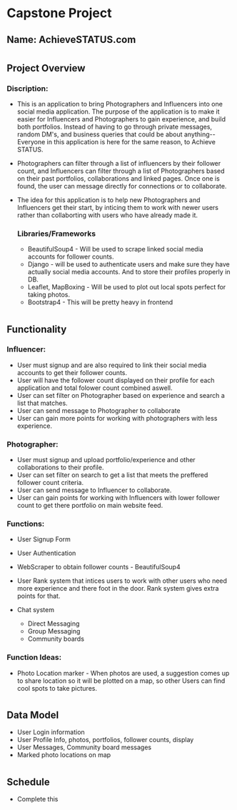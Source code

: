 # **Capstone Project**

## **Name:** AchieveSTATUS.com

#
## **Project Overview**

### Discription:
- This is an application to bring Photographers and Influencers into one social media application. 
The purpose of the application is to make it easier for Influencers and Photographers to gain experience, and build both portfolios.
Instead of having to go through private messages, random DM's, and business queries that could be about anything--Everyone in this application is here for the same reason, to Achieve STATUS.

- Photographers can filter through a list of influencers by their follower count, and Influencers
can filter through a list of Photographers based on their past portfolios, collaborations and linked pages.
Once one is found, the user can message directly for connections or to collaborate.

- The idea for this application is to help new Photographers and Influencers get their start, by inticing them to work with newer users rather than collaborting with users who have already made it.

    ### Libraries/Frameworks

    - BeautifulSoup4 - Will be used to scrape linked social media accounts for follower counts.
    - Django - will be used to authenticate users and make sure they have actually social media accounts. And to store their profiles properly in DB.
    - Leaflet, MapBoxing - Will be used to plot out local spots perfect for taking photos.
    - Bootstrap4 - This will be pretty heavy in frontend
#

## **Functionality**

### Influencer:
- User must signup and are also required to link their social media accounts to get their follower counts.
- User will have the follower count displayed on their profile for each application and total folower count combined aswell.
- User can set filter on Photographer based on experience and search a list that matches.
- User can send message to Photographer to collaborate
- User can gain more points for working with photographers with less experience.

### Photographer:
- User must signup and upload portfolio/experience and other collaborations to their profile.
- User can set filter on search to get a list that meets the preffered follower count criteria.
- User can send message to Influencer to collaborate.
- User can gain points for working with Influencers with lower follower count to get there portfolio on main website feed.

### Functions:
- User Signup Form
- User Authentication

- WebScraper to obtain follower counts - BeautifulSoup4
- User Rank system that intices users to work with other users who need more experience and there foot in the door. Rank system gives extra points for that.
- Chat system
    - Direct Messaging 
    - Group Messaging
    - Community boards

### Function Ideas:
- Photo Location marker - When photos are used, a suggestion comes up to share location so it will be plotted on a map, so other Users can find cool spots to take pictures.
#

## **Data Model**

- User Login information
- User Profile Info, photos, portfolios, follower counts, display
- User Messages, Community board messages
- Marked photo locations on map

#
## **Schedule**
- Complete this

#